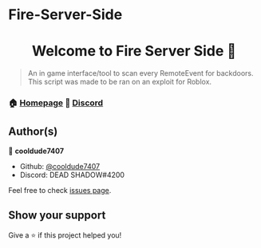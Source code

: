 # Fire-Server-Side

<h1 align="center">Welcome to Fire Server Side 👋</h1>

> An in game interface/tool to scan every RemoteEvent for backdoors. </br>
> This script was made to be ran on an exploit for Roblox.

### 🏠 [Homepage](https://github.com/cooldude7407/Fire-Server-Side) 🔗 [Discord](https://discord.com/invite/eNARhX7AQ7)


## Author(s)

👤 **cooldude7407**

* Github: [@cooldude7407](https://github.com/cooldude7407)
* Discord: DEAD SHADOW#4200


Feel free to check [issues page](https://github.com/iK4oS/backdoor.exe/issues).

## Show your support

Give a ⭐️ if this project helped you!
